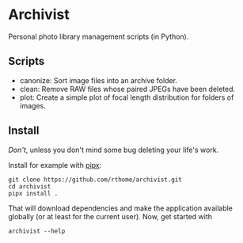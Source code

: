 # Archivist

Personal photo library management scripts (in Python).

## Scripts

- canonize: Sort image files into an archive folder.
- clean: Remove RAW files whose paired JPEGs have been deleted.
- plot: Create a simple plot of focal length distribution for folders of images.

## Install

*Don't*, unless you don't mind some bug deleting your life's work.

Install for example with [pipx](https://github.com/pypa/pipx):

    git clone https://github.com/rthome/archivist.git
    cd archivist
    pipx install .

That will download dependencies and make the application available globally (or at least for the current user). Now, get started with

    archivist --help

